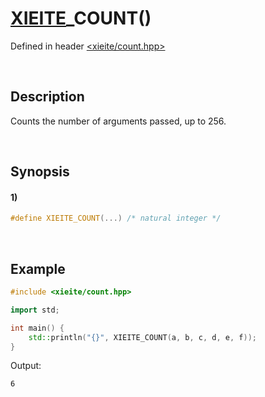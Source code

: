 # [XIEITE](../../macros.md)\_COUNT\(\)
Defined in header [<xieite/count.hpp>](../../../include/xieite/count.hpp)

&nbsp;

## Description
Counts the number of arguments passed, up to 256.

&nbsp;

## Synopsis
#### 1)
```cpp
#define XIEITE_COUNT(...) /* natural integer */
```

&nbsp;

## Example
```cpp
#include <xieite/count.hpp>

import std;

int main() {
    std::println("{}", XIEITE_COUNT(a, b, c, d, e, f));
}
```
Output:
```
6
```
